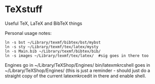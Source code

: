 # TeXstuff
Useful TeX, LaTeX and BibTeX things

Personal usage notes:

    ln -s bst ~/Library/texmf/bibtex/bst/mybst 
    ln -s sty ~/Library/texmf/tex/latex/mysty
    ln -s Main.bib ~/Library/texmf/bibtex/bib/
    ln -s images ~/Library/texmf/tex/latex/  #sig goes in there too

Engines go in ~/Library/TeXShop/Engines/
bin/latexmkrcshell goes in ~/Library/TeXShop/Engines/ (this is just a reminder - should just do a straight copy of the current latexmkrcedit in there and enable shell.



